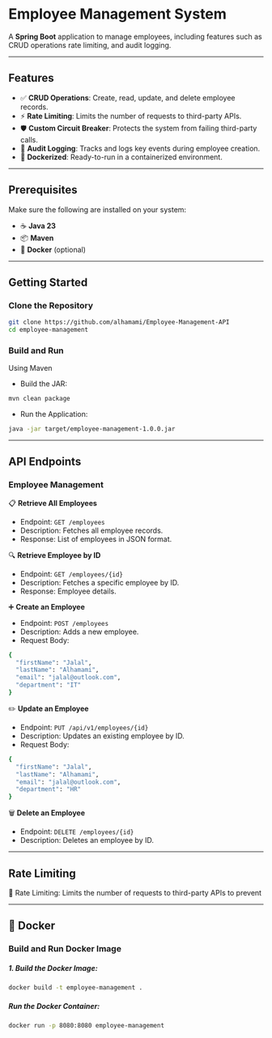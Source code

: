 # **Employee Management System**

A **Spring Boot** application to manage employees, including features such as CRUD operations rate limiting, and audit logging.

---

## **Features**

- ✅ **CRUD Operations**: Create, read, update, and delete employee records.
- ⚡ **Rate Limiting**: Limits the number of requests to third-party APIs.
- 🛡️ **Custom Circuit Breaker**: Protects the system from failing third-party calls.
- 📜 **Audit Logging**: Tracks and logs key events during employee creation.
- 🐳 **Dockerized**: Ready-to-run in a containerized environment.

---

## **Prerequisites**

Make sure the following are installed on your system:

- ☕ **Java 23**
- 📦 **Maven** 
- 🐳 **Docker** (optional)

---

## **Getting Started**

### **Clone the Repository**

```bash
git clone https://github.com/alhamami/Employee-Management-API
cd employee-management
```
### **Build and Run**
Using Maven
- Build the JAR:
```bash
mvn clean package
```
- Run the Application:
```bash
java -jar target/employee-management-1.0.0.jar
```
---

## **API Endpoints**

### **Employee Management**

📋 **Retrieve All Employees**
- Endpoint: `GET /employees`
- Description: Fetches all employee records.
- Response: List of employees in JSON format.

🔍 **Retrieve Employee by ID**
- Endpoint: `GET /employees/{id}`
- Description: Fetches a specific employee by ID.
- Response: Employee details.

➕ **Create an Employee**
- Endpoint: `POST /employees`
- Description: Adds a new employee.
- Request Body:
```bash
{
  "firstName": "Jalal",
  "lastName": "Alhamami",
  "email": "jalal@outlook.com",
  "department": "IT"
}
```

✏️ **Update an Employee**
- Endpoint: `PUT /api/v1/employees/{id}`
- Description: Updates an existing employee by ID.
- Request Body:
```bash
{
  "firstName": "Jalal",
  "lastName": "Alhamami",
  "email": "jalal@outlook.com",
  "department": "HR"
}
```

🗑️ **Delete an Employee**
- Endpoint: `DELETE /employees/{id}`
- Description: Deletes an employee by ID.

---

## **Rate Limiting**
🔄 Rate Limiting: Limits the number of requests to third-party APIs to prevent

---

## 🐳 **Docker**
### **Build and Run Docker Image**
##### **1. Build the Docker Image:**
```bash
docker build -t employee-management .
```
##### **Run the Docker Container:**
```bash
docker run -p 8080:8080 employee-management
```

